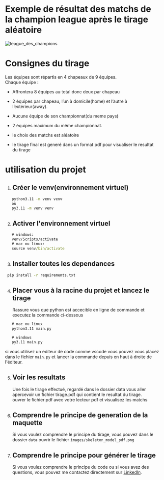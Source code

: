 # Exemple de résultat des matchs de la champion league après le tirage aléatoire
![league_des_champions](https://github.com/user-attachments/assets/1dfbbda6-df37-482b-9601-25b7da3ea446)

# Consignes du tirage


Les équipes sont répartis en 4 chapeaux de 9 équipes.<br>
Chaque équipe :

- Affrontera 8 équipes au total donc deux par chapeau

- 2 équipes par chapeau, l’un à domicile(home) et l’autre à l’extérieur(away).

- Aucune équipe de son championnat(du meme pays)

- 2 équipes maximum du même championnat.

- le choix des matchs est aléatoire

- le tirage final est generé dans un format pdf pour visualiser le resultat du tirage

# utilisation du projet

1. ## Créer le venv(environnement virtuel)

```cmd
   python3.11 -m venv venv
   ou
   py3.11 -m venv venv
```

2. ## Activer l'environnement virtuel

```cmd
   # windows:
   venv/Scripts/activate
   # mac ou linux:
   source venv/bin/activate
```

3. ## Installer toutes les dependances

```cmd
 pip install -r requirements.txt
```

4. ## Placer vous à la racine du projet et lancez le tirage<br>
   Rassure vous que python est accecible en ligne de commande et executez la commande ci-dessous

```cmd
   # mac ou linux
   python3.11 main.py

   # windows
   py3.11 main.py
```

si vous utilisez un editeur de code comme vscode vous pouvez vous placez dans le fichier `main.py` et lancer la commande depuis en haut à droite de l'éditeur.

5. ## Voir les resultats

   Une fois le tirage effectué, regardé dans le dossier data vous aller apercevoir un fichier tirage.pdf qui contient le resultat du tirage.<br>
   ouvrer le fichier pdf avec votre lecteur pdf et visualisez les matchs

6. ## Comprendre le principe de generation de la maquette

   Si vous voulez comprendre le principe du tirage, vous pouvez dans le dossier `data` ouvrir le fichier `images/skeleton_model_pdf.png`

7. ## Comprendre le principe pour générer le tirage<br>
   Si vous voulez comprendre le principe du code ou si vous avez des questions, vous pouvez me contactez directement sur [LinkedIn](https://www.linkedin.com/in/ulrich-chokomeny/).
